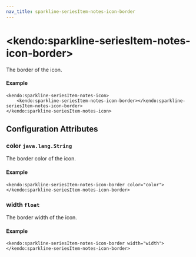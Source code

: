 ```yaml
---
nav_title: sparkline-seriesItem-notes-icon-border
---
```


# \<kendo:sparkline-seriesItem-notes-icon-border\>

The border of the icon.

#### Example
    <kendo:sparkline-seriesItem-notes-icon>
        <kendo:sparkline-seriesItem-notes-icon-border></kendo:sparkline-seriesItem-notes-icon-border>
    </kendo:sparkline-seriesItem-notes-icon>

## Configuration Attributes

### color `java.lang.String`

The border color of the icon.

#### Example
    <kendo:sparkline-seriesItem-notes-icon-border color="color">
    </kendo:sparkline-seriesItem-notes-icon-border>

### width `float`

The border width of the icon.

#### Example
    <kendo:sparkline-seriesItem-notes-icon-border width="width">
    </kendo:sparkline-seriesItem-notes-icon-border>

